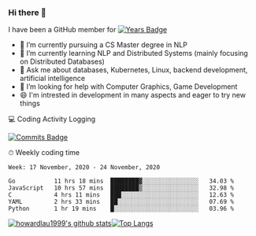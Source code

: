 ### Hi there 👋
I have been a GitHub member for [![Years Badge](https://badges.pufler.dev/years/howardlau1999)](https://badges.pufler.dev)

- 🔭 I’m currently pursuing a CS Master degree in NLP
- 🌱 I’m currently learning NLP and Distributed Systems (mainly focusing on Distributed Databases)
- 💬 Ask me about databases, Kubernetes, Linux, backend development, artificial intelligence
- 🤔 I’m looking for help with Computer Graphics, Game Development
- 😄 I'm intrested in development in many aspects and eager to try new things

<!--
**howardlau1999/howardlau1999** is a ✨ _special_ ✨ repository because its `README.md` (this file) appears on your GitHub profile.

Here are some ideas to get you started:
- 👯 I’m looking to collaborate on ...
- 🤔 I’m looking for help with ...
- 📫 How to reach me: ...
- 😄 Pronouns: ...
- ⚡ Fun fact: ...
-->

💻 Coding Activity Logging

[![Commits Badge](https://badges.pufler.dev/commits/weekly/howardlau1999)](https://badges.pufler.dev)

⏱ Weekly coding time
<!-- Generated By https://github.com/athul/waka-readme -->
<!--START_SECTION:waka-->
```text
Week: 17 November, 2020 - 24 November, 2020

Go           11 hrs 18 mins  ████████▓░░░░░░░░░░░░░░░░   34.03 % 
JavaScript   10 hrs 57 mins  ████████▒░░░░░░░░░░░░░░░░   32.98 % 
C            4 hrs 11 mins   ███░░░░░░░░░░░░░░░░░░░░░░   12.63 % 
YAML         2 hrs 33 mins   ██░░░░░░░░░░░░░░░░░░░░░░░   07.69 % 
Python       1 hr 19 mins    █░░░░░░░░░░░░░░░░░░░░░░░░   03.96 % 
```
<!--END_SECTION:waka-->

[![howardlau1999's github stats](https://github-readme-stats.vercel.app/api?username=howardlau1999)](https://github.com/anuraghazra/github-readme-stats)[![Top Langs](https://github-readme-stats.vercel.app/api/top-langs/?username=howardlau1999&layout=compact)](https://github.com/anuraghazra/github-readme-stats)
